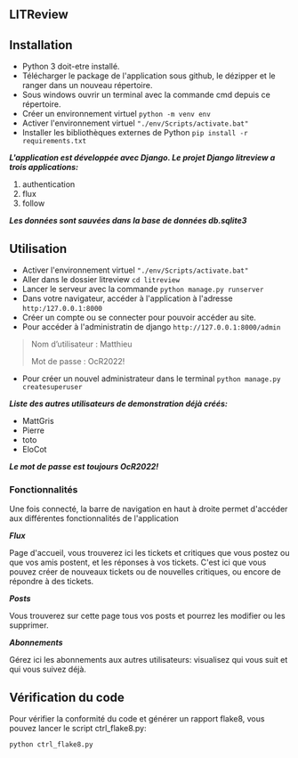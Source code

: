 ## LITReview

## Installation
* Python 3 doit-etre installé.
* Télécharger le package de l'application sous github, le dézipper et le ranger dans un nouveau répertoire.
* Sous windows ouvrir un terminal avec la commande cmd depuis ce répertoire.
* Créer un environnement virtuel `python -m venv env`
* Activer l'environnement virtuel `"./env/Scripts/activate.bat"`
* Installer les bibliothèques externes de Python `pip install -r requirements.txt`

_**L'application est développée avec Django. Le projet Django litreview a trois applications:**_
1. authentication
2. flux
3. follow

_**Les données sont sauvées dans la base de données db.sqlite3**_

## Utilisation
* Activer l'environnement virtuel `"./env/Scripts/activate.bat"`
* Aller dans le dossier litreview `cd litreview`
* Lancer le serveur avec la commande `python manage.py runserver`
* Dans votre navigateur, accéder à l'application à l'adresse `http:/127.0.0.1:8000`
* Créer un compte ou se connecter pour pouvoir accéder au site.
* Pour accéder à l'administratin de django `http://127.0.0.1:8000/admin`
>Nom d’utilisateur : Matthieu
>
>Mot de passe : OcR2022!
>
* Pour créer un nouvel administrateur dans le terminal `python manage.py createsuperuser`

_**Liste des autres utilisateurs de demonstration déjà créés:**_
* MattGris
* Pierre
* toto
* EloCot

_**Le mot de passe est toujours OcR2022!**_

### Fonctionnalités
Une fois connecté, la barre de navigation en haut à droite permet d'accéder aux différentes fonctionnalités de l'application

_**Flux**_

Page d'accueil, vous trouverez ici les tickets et critiques que vous postez ou que vos amis postent, et les réponses à vos tickets.
C'est ici que vous pouvez créer de nouveaux tickets ou de nouvelles critiques, ou encore de répondre à des tickets.

_**Posts**_

Vous trouverez sur cette page tous vos posts et pourrez les modifier ou les supprimer.

_**Abonnements**_

Gérez ici les abonnements aux autres utilisateurs: visualisez qui vous suit et qui vous suivez déjà.

## Vérification du code

Pour vérifier la conformité du code et générer un rapport flake8, vous pouvez lancer le script ctrl_flake8.py:

```sh
python ctrl_flake8.py
```